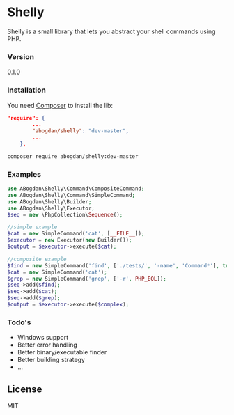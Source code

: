 # Shelly

Shelly is a small library that lets you abstract your shell commands using PHP.

### Version
0.1.0

### Installation

You need [Composer] to install the lib:

```json
"require": {
        ...
        "abogdan/shelly": "dev-master",
        ...
    },
```

```sh
composer require abogdan/shelly:dev-master
```

### Examples

```php
use ABogdan\Shelly\Command\CompositeCommand;
use ABogdan\Shelly\Command\SimpleCommand;
use ABogdan\Shelly\Builder;
use ABogdan\Shelly\Executor;
$seq = new \PhpCollection\Sequence();

//simple example
$cat = new SimpleCommand('cat', [__FILE__]);
$executor = new Executor(new Builder());
$output = $executor->execute($cat);

//composite example
$find = new SimpleCommand('find', ['./tests/', '-name', 'Command*'], true);
$cat = new SimpleCommand('cat');
$grep = new SimpleCommand('grep', ['-r', PHP_EOL]);
$seq->add($find);
$seq->add($cat);
$seq->add($grep);
$output = $executor->execute($complex);

```

### Todo's

 - Windows support
 - Better error handling
 - Better binary/executable finder
 - Better building strategy
 - ...

License
----

MIT

[Composer]:https://getcomposer.org/

